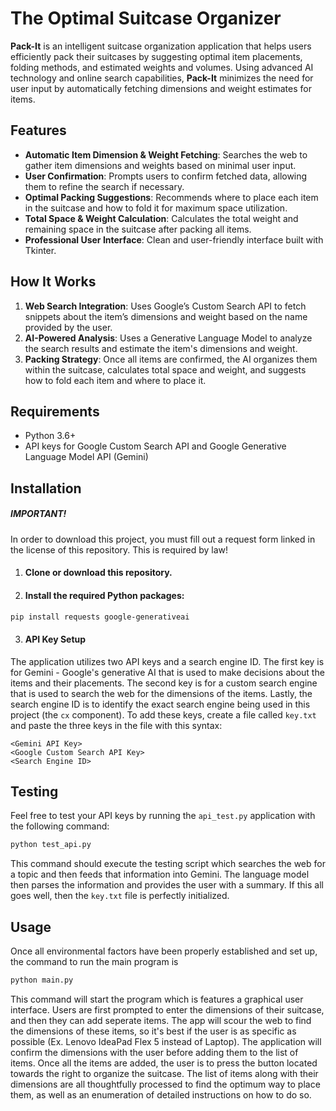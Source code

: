 # The Optimal Suitcase Organizer

**Pack-It** is an intelligent suitcase organization application that helps users efficiently pack their suitcases by suggesting optimal item placements, folding methods, and estimated weights and volumes. Using advanced AI technology and online search capabilities, **Pack-It** minimizes the need for user input by automatically fetching dimensions and weight estimates for items.

## Features
- **Automatic Item Dimension & Weight Fetching**: Searches the web to gather item dimensions and weights based on minimal user input.
- **User Confirmation**: Prompts users to confirm fetched data, allowing them to refine the search if necessary.
- **Optimal Packing Suggestions**: Recommends where to place each item in the suitcase and how to fold it for maximum space utilization.
- **Total Space & Weight Calculation**: Calculates the total weight and remaining space in the suitcase after packing all items.
- **Professional User Interface**: Clean and user-friendly interface built with Tkinter.

## How It Works
1. **Web Search Integration**: Uses Google’s Custom Search API to fetch snippets about the item’s dimensions and weight based on the name provided by the user.
2. **AI-Powered Analysis**: Uses a Generative Language Model to analyze the search results and estimate the item's dimensions and weight.
3. **Packing Strategy**: Once all items are confirmed, the AI organizes them within the suitcase, calculates total space and weight, and suggests how to fold each item and where to place it.

## Requirements
- Python 3.6+
- API keys for Google Custom Search API and Google Generative Language Model API (Gemini)

## Installation
##### IMPORTANT!
In order to download this project, you must fill out a request form linked in the license of this repository. This is required by law!
1. #### Clone or download this repository.
2. #### Install the required Python packages:
```bash
pip install requests google-generativeai
```
3. ####  API Key Setup
The application utilizes two API keys and a search engine ID. The first key is for Gemini - Google's generative AI that is used to make decisions about the items and their placements. The second key is for a custom search engine that is used to search the web for the dimensions of the items. Lastly, the search engine ID is to identify the exact search engine being used in this project (the ```cx``` component). To add these keys, create a file called ```key.txt``` and paste the three keys in the file with this syntax:
```
<Gemini API Key>
<Google Custom Search API Key>
<Search Engine ID>
```

## Testing
Feel free to test your API keys by running the ```api_test.py``` application with the following command:
```bash
python test_api.py
```
This command should execute the testing script which searches the web for a topic and then feeds that information into Gemini. The language model then parses the information and provides the user with a summary. If this all goes well, then the ```key.txt``` file is perfectly initialized.

## Usage
Once all environmental factors have been properly established and set up, the command to run the main program is
```bash
python main.py
```
This command will start the program which is features a graphical user interface. Users are first prompted to enter the dimensions of their suitcase, and then they can add seperate items. The app will scour the web to find the dimensions of these items, so it's best if the user is as specific as possible (Ex. Lenovo IdeaPad Flex 5 instead of Laptop). The application will confirm the dimensions with the user before adding them to the list of items. Once all the items are added, the user is to press the button located towards the right to organize the suitcase. The list of items along with their dimensions are all thoughtfully processed to find the optimum way to place them, as well as an enumeration of detailed instructions on how to do so.
